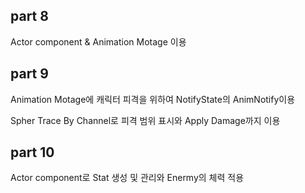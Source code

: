 ## part 8

Actor component & Animation Motage 이용

## part 9

Animation Motage에 캐릭터 피격을 위하여 NotifyState의 AnimNotify이용

Spher Trace By Channel로 피격 범위 표시와 Apply Damage까지 이용

## part 10

Actor component로 Stat 생성 및 관리와 Enermy의 체력 적용 